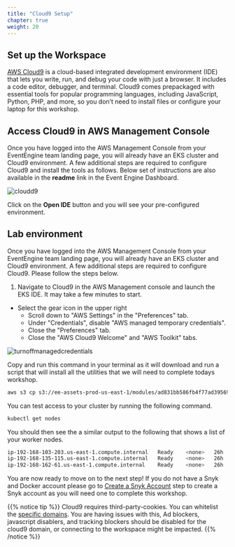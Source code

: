 ```yaml
---
title: "Cloud9 Setup"
chapter: true
weight: 20
---
```


## Set up the Workspace

[AWS Cloud9](https://aws.amazon.com/cloud9/) is a cloud-based integrated development environment (IDE) that lets you write, run, and debug your code with just a browser. It includes a code editor, debugger, and terminal. Cloud9 comes prepackaged with essential tools for popular programming languages, including JavaScript, Python, PHP, and more, so you don’t need to install files or configure your laptop for this workshop.

## Access Cloud9 in AWS Management Console 

Once you have logged into the AWS Management Console from your EventEngine team landing page, you will already have an EKS cluster and Cloud9 environment. A few additional steps are required to configure Cloud9 and install the tools as follows. Below set of instructions are also available in the **readme** link in the Event Engine Dashboard.


![cloudd9](/images/event-engine-cloud9-dashboard.png)

Click on the **Open IDE** button and you will see your pre-configured environment. 

## Lab environment
Once you have logged into the AWS Management Console from your EventEngine team landing page, you will already have an EKS cluster and Cloud9 environment. A few additional steps are required to configure Cloud9. Please follow the steps below.

1. Navigate to Cloud9 in the AWS Management console and launch the EKS IDE. It may take a few minutes to start.
* Select the gear icon in the upper right
    - Scroll down to "AWS Settings" in the "Preferences" tab.
    - Under "Credentials", disable "AWS managed temporary credentials".
    - Close the "Preferences" tab.
    - Close the "AWS Cloud9 Welcome" and "AWS Toolkit" tabs.

![turnoffmanagedcredentials](/images/cloud9-turn-off-managed-credentails.png)

Copy and run this command in your terminal as it will download and run a script that will install all the utilities that we will need to complete todays workshop. 

```bash
aws s3 cp s3://ee-assets-prod-us-east-1/modules/ad831bb586fb4f77ad39569fdf52fe6d/v1/eksinit.sh . && chmod +x eksinit.sh && ./eksinit.sh ; source ~/.bash_profile
```

You can test access to your cluster by running the following command. 
```bash
kubectl get nodes
```
You should then see the a similar output to the following that shows a list of your worker nodes. 

```bash
ip-192-168-103-203.us-east-1.compute.internal   Ready    <none>   26h   v1.20.11-eks-f17b81
ip-192-168-135-115.us-east-1.compute.internal   Ready    <none>   26h   v1.20.11-eks-f17b81
ip-192-168-162-61.us-east-1.compute.internal    Ready    <none>   26h   v1.20.11-eks-f17b81
```

You are now ready to move on to the next step! If you do not have a Snyk and Docker account please go to [Create a Snyk Account](https://docker-snyk.awsworkshop.io/10_prerequisites/snykaccountcreation.html) step to create a Snyk account as you will need one to complete this workshop.

{{% notice tip %}}
Cloud9 requires third-party-cookies. You can whitelist the [specific domains](https://docs.aws.amazon.com/cloud9/latest/user-guide/troubleshooting.html#troubleshooting-env-loading).  You are having issues with this, Ad blockers, javascript disablers, and tracking blockers should be disabled for the cloud9 domain, or connecting to the workspace might be impacted.
{{% /notice %}}